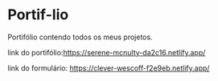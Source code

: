 # Portif-lio
Portifólio contendo todos os meus projetos.

link do portifólio:https://serene-mcnulty-da2c16.netlify.app/

link do formulário: https://clever-wescoff-f2e9eb.netlify.app/
